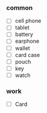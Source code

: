 ### common
- [ ] cell phone
- [ ] tablet
- [ ] battery
- [ ] earphone
- [ ] wallet
- [ ] card case
- [ ] pouch
- [ ] key
- [ ] watch

### work
- [ ] Card

